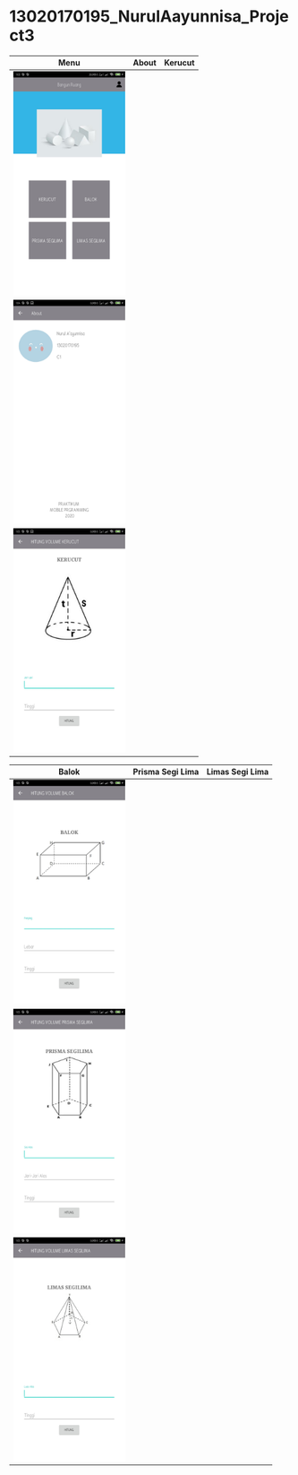 # 13020170195_NurulAayunnisa_Project3
| Menu  | About | Kerucut |
| ------------- | ------------- | ------------- |
| <img src="https://github.com/NurulAayunnisa/13020170195_NurulAayunnisa_Project3/blob/master/menu.jpg" height="400px"/> 
| <img src="https://github.com/NurulAayunnisa/13020170195_NurulAayunnisa_Project3/blob/master/about.jpg" height="400px"/>  
| <img src="https://github.com/NurulAayunnisa/13020170195_NurulAayunnisa_Project3/blob/master/kerucut.jpg" height="400px"/> |

| Balok | Prisma Segi Lima  | Limas Segi Lima |
| ------------- | ------------- | ------------- |
| <img src="https://github.com/NurulAayunnisa/13020170195_NurulAayunnisa_Project3/blob/master/balok.jpg" height="400px"/> 
| <img src="https://github.com/NurulAayunnisa/13020170195_NurulAayunnisa_Project3/blob/master/prisma.jpg" height="400px"/> 
| <img src="https://github.com/NurulAayunnisa/13020170195_NurulAayunnisa_Project3/blob/master/limas.jpg" height="400px"/> |
